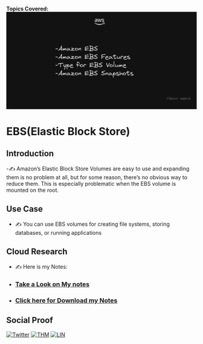 <!-- This template removes the micro tutorial for a quicker post and removes images for a full template check out the 000-DAY-ARTICLE-LONG-TEMPLATE.MD-->

**Topics Covered:**
![placeholder image](https://github.com/rishavmehra/100DaysofCloud/blob/main/Journey/006/day6.png)

# EBS(Elastic Block Store)

## Introduction

-✍️ Amazon’s Elastic Block Store Volumes are easy to use and expanding them is no problem at all, but for some reason, there’s no obvious way to reduce them. This is especially problematic when the EBS volume is mounted on the root.

## Use Case

- ✍️ You can use EBS volumes for creating file systems, storing databases, or running applications

## Cloud Research

- ✍️ Here is my Notes:
-   <h3><a href="https://github.com/rishavmehra/100DaysofCloud/blob/main/Notes/Day6.pdf"> Take a Look on My notes</a></h3>
-    <h3><a href="https://github.com/rishavmehra/100DaysofCloud/raw/main/Notes/Day6.pdf"> Click here for Download my Notes</a></h3>

## Social Proof

[![Twitter](https://img.shields.io/badge/-Twitter-000000?style=flat&logo=Twitter&logoColor=00acee)](https://twitter.com/rishavmehraa)
  [![THM](https://img.shields.io/badge/-TryHackMe-000000?style=flat&logo=icloud&logoColor=gray)](https://tryhackme.com/p/rishavmehra)  [![LIN](https://img.shields.io/badge/LinkedIn-0077B5?style=for-the-badge&logo=linkedin&logoColor=white)](https://www.linkedin.com/in/rishavmehra/)
